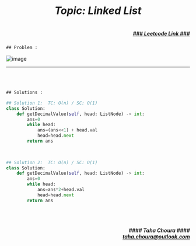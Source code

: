 <h1 align="center";"><em> Topic: Linked List</em></h1>
<h5 align="right"> <br/><a align="right" width="80" href="https://leetcode.com/problems/convert-binary-number-in-a-linked-list-to-integer/" target="_blank"><ins>### Leetcode Link ###</ins></a></h5>     
                                                                                                                                 
```diff
## Problem : 
```
                                                                                                                    
![image](https://user-images.githubusercontent.com/11164303/169692875-a7bf2ed1-1b76-4c7e-81da-900d7cb5cf17.png)



-------                    

<br/><br/>
 
```diff
## Solutions :
```                      
                         
```python
## Solution 1:  TC: O(n) / SC: O(1)    
class Solution:
    def getDecimalValue(self, head: ListNode) -> int:
        ans=0
        while head: 
            ans=(ans<<1) + head.val
            head=head.next
        return ans
                                                                                                                           

                                                                                                                           
## Solution 2:  TC: O(n) / SC: O(1)
class Solution:
    def getDecimalValue(self, head: ListNode) -> int:
        ans=0
        while head: 
            ans=ans*2+head.val
            head=head.next
        return ans
                                                                                                                         
```
<br/>            
<h5 align="right" margin-right:12px>#### Taha Choura ####<br/><a align="right" width="70" href="#">taha.choura@outlook.com</a></h5> 
